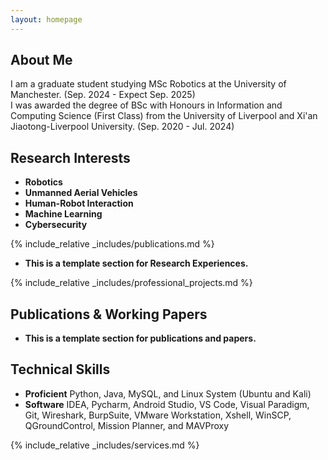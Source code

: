 ```yaml
---
layout: homepage
---
```


## About Me

I am a graduate student studying MSc Robotics at the University of Manchester. (Sep. 2024 - Expect Sep. 2025)  
I was awarded the degree of BSc with Honours in Information and Computing Science (First Class) from the University of Liverpool and Xi'an Jiaotong-Liverpool University. (Sep. 2020 - Jul. 2024)

## Research Interests

- **Robotics** 
- **Unmanned Aerial Vehicles**
- **Human-Robot Interaction**
- **Machine Learning**
- **Cybersecurity**

{% include_relative _includes/publications.md %}

- **This is a template section for Research Experiences.**

{% include_relative _includes/professional_projects.md %}

## Publications & Working Papers

- **This is a template section for publications and papers.**


## Technical Skills

- **Proficient**  Python, Java, MySQL, and Linux System (Ubuntu and Kali)
- **Software**  IDEA, Pycharm, Android Studio, VS Code, Visual Paradigm, Git, Wireshark, BurpSuite, VMware Workstation, Xshell, WinSCP, QGroundControl, Mission Planner, and MAVProxy



{% include_relative _includes/services.md %}
